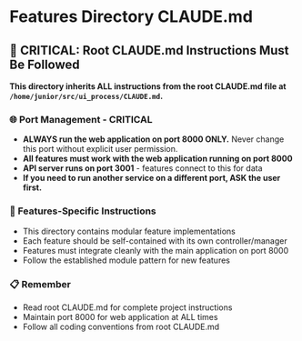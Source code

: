 # Features Directory CLAUDE.md

## 🚨 CRITICAL: Root CLAUDE.md Instructions Must Be Followed

**This directory inherits ALL instructions from the root CLAUDE.md file at `/home/junior/src/ui_process/CLAUDE.md`.**

### 🌐 Port Management - CRITICAL
- **ALWAYS run the web application on port 8000 ONLY.** Never change this port without explicit user permission.
- **All features must work with the web application running on port 8000**
- **API server runs on port 3001** - features connect to this for data
- **If you need to run another service on a different port, ASK the user first.**

### 🔄 Features-Specific Instructions
- This directory contains modular feature implementations
- Each feature should be self-contained with its own controller/manager
- Features must integrate cleanly with the main application on port 8000
- Follow the established module pattern for new features

### 📋 Remember
- Read root CLAUDE.md for complete project instructions
- Maintain port 8000 for web application at ALL times
- Follow all coding conventions from root CLAUDE.md